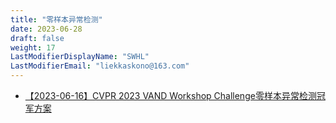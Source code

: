 ```yaml
---
title: "零样本异常检测"
date: 2023-06-28
draft: false
weight: 17
LastModifierDisplayName: "SWHL"
LastModifierEmail: "liekkaskono@163.com"
---
```

 
- [【2023-06-16】CVPR 2023 VAND Workshop Challenge零样本异常检测冠军方案](https://mp.weixin.qq.com/s/KA8CdPpPASDdFXSk2_M4vg)
